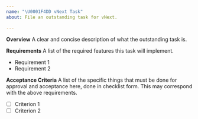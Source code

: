 ```yaml
---
name: "\U0001F4DD vNext Task"
about: File an outstanding task for vNext.

---
```


**Overview**
A clear and concise description of what the outstanding task is.

**Requirements**
A list of the required features this task will implement.
* Requirement 1
* Requirement 2

**Acceptance Criteria**
A list of the specific things that must be done for approval and acceptance here, done in checklist form. This may correspond with the above requirements.
- [ ] Criterion 1
- [ ] Criterion 2
